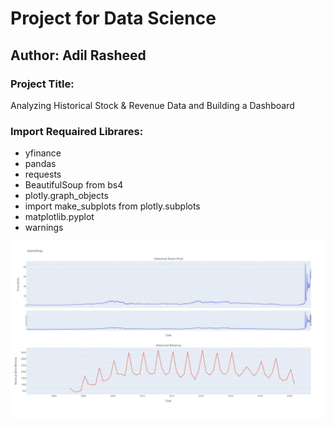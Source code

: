 # Project for Data Science
## Author: Adil Rasheed
### Project Title: 
Analyzing Historical Stock & Revenue Data and Building a Dashboard
### Import Requaired Librares:
- yfinance
- pandas
- requests
- BeautifulSoup from bs4
- plotly.graph_objects
- import make_subplots from plotly.subplots
- matplotlib.pyplot
- warnings

![Alt text](https://github.com/adilrasheed139/Project-for-Data-Science/blob/main/GameStop%20Analysis%20Graph.jpg)
